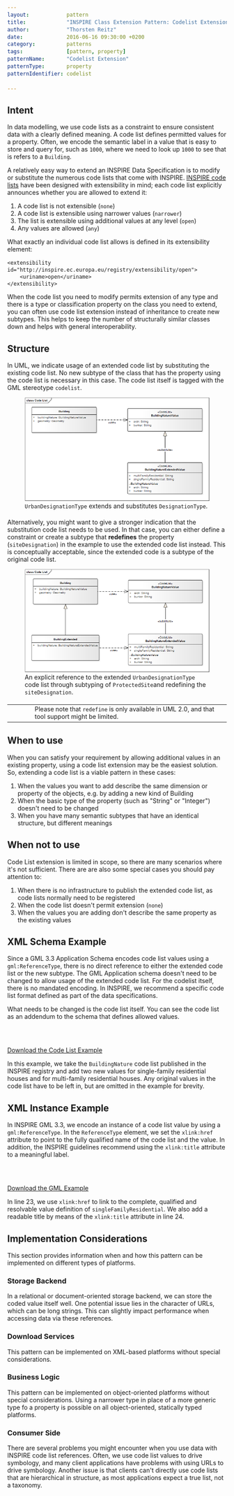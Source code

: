 ```yaml
---
layout:            pattern
title:             "INSPIRE Class Extension Pattern: Codelist Extension"
author:            "Thorsten Reitz"
date:              2016-06-16 09:30:00 +0200
category:          patterns
tags:              [pattern, property]
patternName:       "Codelist Extension"
patternType:       property
patternIdentifier: codelist

---
```


## Intent

In data modelling, we use code lists as a constraint to ensure consistent data with a clearly defined meaning. A code list defines permitted values for a property. Often, we encode the semantic label in a value that is easy to store and query for, such as `1000`, where we need to look up `1000` to see that is refers to a `Building`.

A relatively easy way to extend an INSPIRE Data Specification is to modify or substitute the numerous code lists that come with INSPIRE. <a href="http://inspire.ec.europa.eu/codelist" target="_blank">INSPIRE code lists</a> have been designed with extensibility in mind; each code list explicitly announces whether you are allowed to extend it:

1. A code list is not extensible (`none`)
1. A code list is extensible using narrower values (`narrower`)
1. The list is extensible using additional values at any level (`open`)
1. Any values are allowed (`any`)

What exactly an individual code list allows is defined in its extensibility element:

<pre class="line-numbers">
<code class="language-xml">&lt;extensibility id="http://inspire.ec.europa.eu/registry/extensibility/open"&gt;
    &lt;uriname>open&lt;/uriname&gt;
&lt;/extensibility&gt;</code>
</pre>

When the code list you need to modify permits extension of any type and there is a type or classification property on the class you need to extend, you can often use code list extension instead of inheritance to create new subtypes. This helps to keep the number of structurally similar classes down and helps with general interoperability.

## Structure

In UML, we indicate usage of an extended code list by substituting the existing code list. No new subtype of the class that has the property using the code list is necessary in this case. The code list itself is tagged with the GML stereotype `codelist`. 

<figure class="figure" style="margin-bottom: 20px">
    <img src="/patterns/images/codelist.png" class="figure-img img-fluid img-rounded" title="Code List Extension">
    <figcaption class="figure-caption small"><code>UrbanDesignationType</code> extends and substitutes <code>DesignationType</code>.</figcaption>
</figure>

Alternatively, you might want to give a stronger indication that the substitution code list needs to be used. In that case, you can either define a constraint or create a subtype that **redefines** the property (`siteDesignation`) in the example to use the extended code list instead. This is conceptually acceptable, since the extended code is a subtype of the original code list. 

<figure class="figure" style="margin-bottom: 20px">
    <img src="/patterns/images/codelist-redefine.png" class="figure-img img-fluid img-rounded" title="Code List Extension">
    <figcaption class="figure-caption small">An explicit reference to the extended <code>UrbanDesignationType</code> code list through subtyping of <code>ProtectedSite</code>and redefining the <code>siteDesignation</code>.</figcaption>
</figure>

<table class="alert-warning important-info">
    <tr>
        <td style="width:3em"><div class="important-info-icon"><span class="glyphicon glyphicon-exclamation-sign" style="font-size:2em"></span></div></td>
        <td>Please note that <code>redefine</code> is only available in UML 2.0, and that tool support might be limited.</td>
    </tr>
</table>

## When to use

When you can satisfy your requirement by allowing additional values in an existing property, using a code list extension may be the easiest solution. So, extending a code list is a viable pattern in these cases:

1. When the values you want to add describe the same dimension or property of the objects, e.g. by adding a new kind of Building
1. When the basic type of the property (such as "String" or "Integer") doesn't need to be changed
1. When you have many semantic subtypes that have an identical structure, but different meanings

## When not to use

Code List extension is limited in scope, so there are many scenarios where it's not sufficient. There are are also some special cases you should pay attention to:

1. When there is no infrastructure to publish the extended code list, as code lists normally need to be registered
1. When the code list doesn't permit extension (`none`)
1. When the values you are adding don't describe the same property as the existing values
 
## XML Schema Example

Since a GML 3.3 Application Schema encodes code list values using a `gml:ReferenceType`, there is no direct reference to either the extended code list or the new subtype. The GML Application schema doesn't need to be changed to allow usage of the extended code list. For the codelist itself, there is no mandated encoding. In INSPIRE, we recommend a specific code list format defined as part of the data specifications.

What needs to be changed is the code list itself. You can see the code list as an addendum to the schema that defines allowed values.

<pre class="line-numbers" data-src="/patterns/examples/codelist-extended.xml">
<code class="language-xml">
</code>
</pre>

[Download the Code List Example](/patterns/examples/codelist-extended.xml)

In this example, we take the `BuildingNature` code list published in the INSPIRE registry and add two new values for single-family residential houses and for multi-family residential houses. Any original values in the code list have to be left in, but are omitted in the example for brevity.

## XML Instance Example

In INSPIRE GML 3.3, we encode an instance of a code list value by using a `gml:ReferenceType`. In the `ReferenceType` element, we set the `xlink:href` attribute to point to the fully qualified name of the code list and the value. In addition, the INSPIRE guidelines recommend using the `xlink:title` attribute to a meaningful label.

<pre data-line="23,24" class="line-numbers" data-src="/patterns/examples/codelist-instance.xml">
<code class="language-xml">
</code>
</pre>

[Download the GML Example](/patterns/examples/codelist-instance.xml)

In line 23, we use `xlink:href` to link to the complete, qualified and resolvable value definition of `singleFamilyResidential`. We also add a readable title by means of the `xlink:title` attribute in line 24.

## Implementation Considerations

This section provides information when and how this pattern can be implemented on different types of platforms.

### Storage Backend

In a relational or document-oriented storage backend, we can store the coded value itself well. One potential issue lies in the character of URLs, which can be long strings. This can slightly impact performance when accessing data via these references.

### Download Services

This pattern can be implemented on XML-based platforms without special considerations.

### Business Logic

This pattern can be implemented on object-oriented platforms without special considerations. Using a narrower type in place of a more generic type fo a property is possible on all object-oriented, statically typed platforms.

### Consumer Side

There are several problems you might encounter when you use data with INSPIRE code list references. Often, we use code list values to drive symbology, and many client applications have problems with using URLs to drive symbology. Another issue is that clients can't directly use code lists that are hierarchical in structure, as most applications expect a true list, not a taxonomy. 


